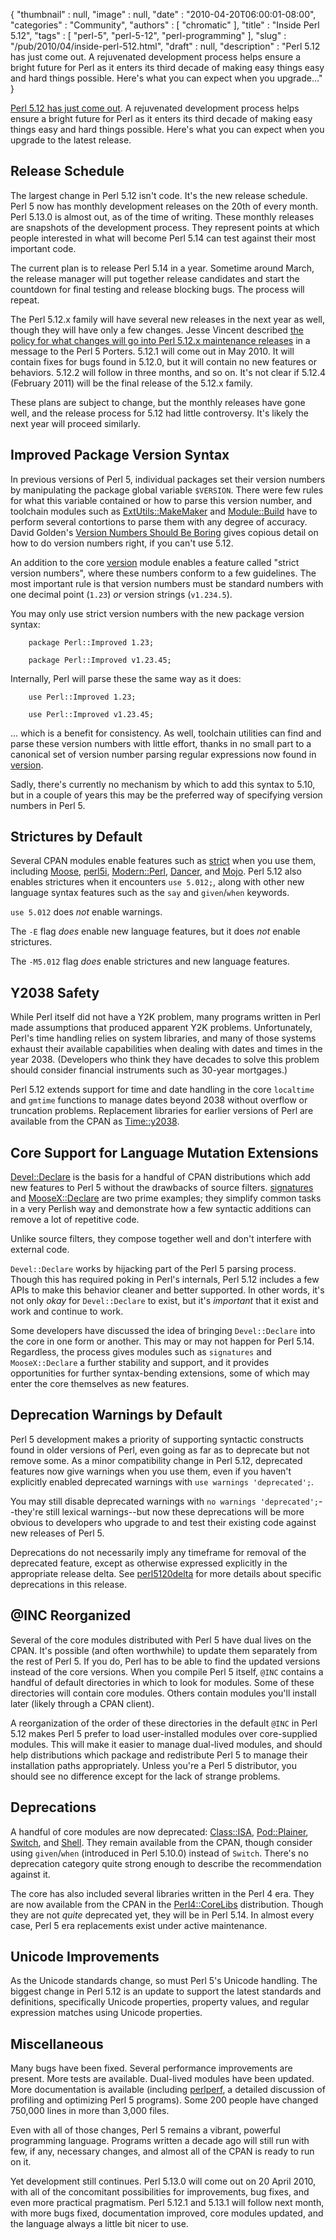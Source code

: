 {
   "thumbnail" : null,
   "image" : null,
   "date" : "2010-04-20T06:00:01-08:00",
   "categories" : "Community",
   "authors" : [
      "chromatic"
   ],
   "title" : "Inside Perl 5.12",
   "tags" : [
      "perl-5",
      "perl-5-12",
      "perl-programming"
   ],
   "slug" : "/pub/2010/04/inside-perl-512.html",
   "draft" : null,
   "description" : "Perl 5.12 has just come out. A rejuvenated development process helps ensure a bright future for Perl as it enters its third decade of making easy things easy and hard things possible. Here's what you can expect when you upgrade..."
}



[Perl 5.12 has just come out](http://news.perlfoundation.org/2010/04/perl-512-released.html). A rejuvenated development process helps ensure a bright future for Perl as it enters its third decade of making easy things easy and hard things possible. Here's what you can expect when you upgrade to the latest release.

**Release Schedule**
--------------------

The largest change in Perl 5.12 isn't code. It's the new release schedule. Perl 5 now has monthly development releases on the 20th of every month. Perl 5.13.0 is almost out, as of the time of writing. These monthly releases are snapshots of the development process. They represent points at which people interested in what will become Perl 5.14 can test against their most important code.

The current plan is to release Perl 5.14 in a year. Sometime around March, the release manager will put together release candidates and start the countdown for final testing and release blocking bugs. The process will repeat.

The Perl 5.12.x family will have several new releases in the next year as well, though they will have only a few changes. Jesse Vincent described [the policy for what changes will go into Perl 5.12.x maintenance releases](http://www.nntp.perl.org/group/perl.perl5.porters/2010/04/msg158635.html) in a message to the Perl 5 Porters. 5.12.1 will come out in May 2010. It will contain fixes for bugs found in 5.12.0, but it will contain no new features or behaviors. 5.12.2 will follow in three months, and so on. It's not clear if 5.12.4 (February 2011) will be the final release of the 5.12.x family.

These plans are subject to change, but the monthly releases have gone well, and the release process for 5.12 had little controversy. It's likely the next year will proceed similarly.

**Improved Package Version Syntax**
-----------------------------------

In previous versions of Perl 5, individual packages set their version numbers by manipulating the package global variable `$VERSION`. There were few rules for what this variable contained or how to parse this version number, and toolchain modules such as <a href="http://search.cpan.org/perldoc?ExtUtils%3A%3AMakeMaker" class="podlinkpod">ExtUtils::MakeMaker</a> and <a href="http://search.cpan.org/perldoc?Module%3A%3ABuild" class="podlinkpod">Module::Build</a> have to perform several contortions to parse them with any degree of accuracy. David Golden's [Version Numbers Should Be Boring](http://www.dagolden.com/index.php/369/version-numbers-should-be-boring/) gives copious detail on how to do version numbers right, if you can't use 5.12.

An addition to the core <a href="http://search.cpan.org/perldoc?version" class="podlinkpod">version</a> module enables a feature called "strict version numbers", where these numbers conform to a few guidelines. The most important rule is that version numbers must be standard numbers with one decimal point (`1.23`) *or* version strings (`v1.234.5`).

You may only use strict version numbers with the new package version syntax:

        package Perl::Improved 1.23;

        package Perl::Improved v1.23.45;

Internally, Perl will parse these the same way as it does:

        use Perl::Improved 1.23;

        use Perl::Improved v1.23.45;

... which is a benefit for consistency. As well, toolchain utilities can find and parse these version numbers with little effort, thanks in no small part to a canonical set of version number parsing regular expressions now found in <a href="http://search.cpan.org/perldoc?version" class="podlinkpod">version</a>.

Sadly, there's currently no mechanism by which to add this syntax to 5.10, but in a couple of years this may be the preferred way of specifying version numbers in Perl 5.

**Strictures by Default**
-------------------------

Several CPAN modules enable features such as <a href="http://search.cpan.org/perldoc?strict" class="podlinkpod">strict</a> when you use them, including <a href="http://search.cpan.org/perldoc?Moose" class="podlinkpod">Moose</a>, <a href="http://search.cpan.org/perldoc?perl5i" class="podlinkpod">perl5i</a>, <a href="http://search.cpan.org/perldoc?Modern%3A%3APerl" class="podlinkpod">Modern::Perl</a>, <a href="http://search.cpan.org/perldoc?Dancer" class="podlinkpod">Dancer</a>, and <a href="http://search.cpan.org/perldoc?Mojo" class="podlinkpod">Mojo</a>. Perl 5.12 also enables strictures when it encounters `use 5.012;`, along with other new language syntax features such as the `say` and `given`/`when` keywords.

`use 5.012` does *not* enable warnings.

The `-E` flag *does* enable new language features, but it does *not* enable strictures.

The `-M5.012` flag *does* enable strictures and new language features.

**Y2038 Safety**
----------------

While Perl itself did not have a Y2K problem, many programs written in Perl made assumptions that produced apparent Y2K problems. Unfortunately, Perl's time handling relies on system libraries, and many of those systems exhaust their available capabilities when dealing with dates and times in the year 2038. (Developers who think they have decades to solve this problem should consider financial instruments such as 30-year mortgages.)

Perl 5.12 extends support for time and date handling in the core `localtime` and `gmtime` functions to manage dates beyond 2038 without overflow or truncation problems. Replacement libraries for earlier versions of Perl are available from the CPAN as <a href="http://search.cpan.org/perldoc?Time%3A%3Ay2038" class="podlinkpod">Time::y2038</a>.

**Core Support for Language Mutation Extensions**
-------------------------------------------------

<a href="http://search.cpan.org/perldoc?Devel%3A%3ADeclare" class="podlinkpod">Devel::Declare</a> is the basis for a handful of CPAN distributions which add new features to Perl 5 without the drawbacks of source filters. <a href="http://search.cpan.org/perldoc?signatures" class="podlinkpod">signatures</a> and <a href="http://search.cpan.org/perldoc?MooseX%3A%3ADeclare" class="podlinkpod">MooseX::Declare</a> are two prime examples; they simplify common tasks in a very Perlish way and demonstrate how a few syntactic additions can remove a lot of repetitive code.

Unlike source filters, they compose together well and don't interfere with external code.

`Devel::Declare` works by hijacking part of the Perl 5 parsing process. Though this has required poking in Perl's internals, Perl 5.12 includes a few APIs to make this behavior cleaner and better supported. In other words, it's not only *okay* for `Devel::Declare` to exist, but it's *important* that it exist and work and continue to work.

Some developers have discussed the idea of bringing `Devel::Declare` into the core in one form or another. This may or may not happen for Perl 5.14. Regardless, the process gives modules such as `signatures` and `MooseX::Declare` a further stability and support, and it provides opportunities for further syntax-bending extensions, some of which may enter the core themselves as new features.

**Deprecation Warnings by Default**
-----------------------------------

Perl 5 development makes a priority of supporting syntactic constructs found in older versions of Perl, even going as far as to deprecate but not remove some. As a minor compatibility change in Perl 5.12, deprecated features now give warnings when you use them, even if you haven't explicitly enabled deprecated warnings with `use warnings 'deprecated';`.

You may still disable deprecated warnings with `no warnings 'deprecated';`--they're still lexical warnings--but now these deprecations will be more obvious to developers who upgrade to and test their existing code against new releases of Perl 5.

Deprecations do not necessarily imply any timeframe for removal of the deprecated feature, except as otherwise expressed explicitly in the appropriate release delta. See <a href="http://search.cpan.org/perldoc?perl5120delta" class="podlinkpod">perl5120delta</a> for more details about specific deprecations in this release.

**@INC Reorganized**
--------------------

Several of the core modules distributed with Perl 5 have dual lives on the CPAN. It's possible (and often worthwhile) to update them separately from the rest of Perl 5. If you do, Perl has to be able to find the updated versions instead of the core versions. When you compile Perl 5 itself, `@INC` contains a handful of default directories in which to look for modules. Some of these directories will contain core modules. Others contain modules you'll install later (likely through a CPAN client).

A reorganization of the order of these directories in the default `@INC` in Perl 5.12 makes Perl 5 prefer to load user-installed modules over core-supplied modules. This will make it easier to manage dual-lived modules, and should help distributions which package and redistribute Perl 5 to manage their installation paths appropriately. Unless you're a Perl 5 distributor, you should see no difference except for the lack of strange problems.

**Deprecations**
----------------

A handful of core modules are now deprecated: <a href="http://search.cpan.org/perldoc?Class%3A%3AISA" class="podlinkpod">Class::ISA</a>, <a href="http://search.cpan.org/perldoc?Pod%3A%3APlainer" class="podlinkpod">Pod::Plainer</a>, <a href="http://search.cpan.org/perldoc?Switch" class="podlinkpod">Switch</a>, and <a href="http://search.cpan.org/perldoc?Shell" class="podlinkpod">Shell</a>. They remain available from the CPAN, though consider using `given`/`when` (introduced in Perl 5.10.0) instead of `Switch`. There's no deprecation category quite strong enough to describe the recommendation against it.

The core has also included several libraries written in the Perl 4 era. They are now available from the CPAN in the <a href="http://search.cpan.org/perldoc?Perl4%3A%3ACoreLibs" class="podlinkpod">Perl4::CoreLibs</a> distribution. Though they are not *quite* deprecated yet, they will be in Perl 5.14. In almost every case, Perl 5 era replacements exist under active maintenance.

**Unicode Improvements**
------------------------

As the Unicode standards change, so must Perl 5's Unicode handling. The biggest change in Perl 5.12 is an update to support the latest standards and definitions, specifically Unicode properties, property values, and regular expression matches using Unicode properties.

**Miscellaneous**
-----------------

Many bugs have been fixed. Several performance improvements are present. More tests are available. Dual-lived modules have been updated. More documentation is available (including <a href="http://search.cpan.org/perldoc?perlperf" class="podlinkpod">perlperf</a>, a detailed discussion of profiling and optimizing Perl 5 programs). Some 200 people have changed 750,000 lines in more than 3,000 files.

Even with all of those changes, Perl 5 remains a vibrant, powerful programming language. Programs written a decade ago will still run with few, if any, necessary changes, and almost all of the CPAN is ready to run on it.

Yet development still continues. Perl 5.13.0 will come out on 20 April 2010, with all of the concomitant possibilities for improvements, bug fixes, and even more practical pragmatism. Perl 5.12.1 and 5.13.1 will follow next month, with more bugs fixed, documentation improved, core modules updated, and the language always a little bit nicer to use.
